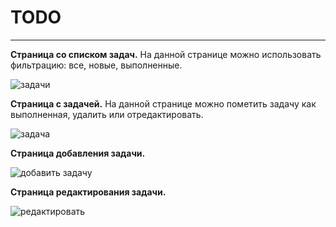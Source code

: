 # TODO
___

**Страница со списком задач.** На данной странице можно использовать фильтрацию: все, новые, выполненные.

![задачи](https://github.com/Rubezzz/job4j_todo/assets/28040046/82d2686f-0fd5-4852-8d9d-0448ced77fdb)

**Страница с задачей.** На данной странице можно пометить задачу как выполненная, удалить или отредактировать.

![задача](https://github.com/Rubezzz/job4j_todo/assets/28040046/796eec84-9a6d-43ea-9963-e3026d1b9c91)

**Страница добавления задачи.**

![добавить задачу](https://github.com/Rubezzz/job4j_todo/assets/28040046/ccec9685-e78f-428c-80fd-a87fd6ae752b)

**Страница редактирования задачи.**

![редактировать](https://github.com/Rubezzz/job4j_todo/assets/28040046/59d7cbaf-b236-4ac1-8e01-bdd68d05ce40)


